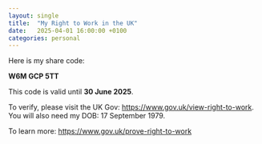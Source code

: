 ```yaml
---
layout: single
title:  "My Right to Work in the UK"
date:   2025-04-01 16:00:00 +0100
categories: personal
---
```

Here is my share code:

**W6M GCP 5TT**

This code is valid until **30 June 2025**.

To verify, please visit the UK Gov: <https://www.gov.uk/view-right-to-work>. You will also need my DOB: 17 September 1979.

To learn more: <https://www.gov.uk/prove-right-to-work>
